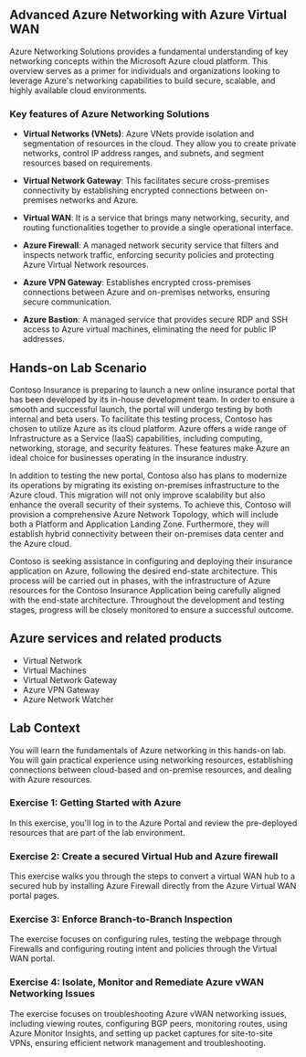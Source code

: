 ## Advanced Azure Networking with Azure Virtual WAN

Azure Networking Solutions provides a fundamental understanding of key networking concepts within the Microsoft Azure cloud platform. This overview serves as a primer for individuals and organizations looking to leverage Azure's networking capabilities to build secure, scalable, and highly available cloud environments.

### Key features of Azure Networking Solutions

  - **Virtual Networks (VNets)**: Azure VNets provide isolation and segmentation of resources in the cloud. They allow you to create private networks, control IP address ranges, and subnets, and segment resources based on requirements.

  - **Virtual Network Gateway**: This facilitates secure cross-premises connectivity by establishing encrypted connections between on-premises networks and Azure.

  - **Virtual WAN**: It is a service that brings many networking, security, and routing functionalities together to provide a single operational interface.

  - **Azure Firewall**: A managed network security service that filters and inspects network traffic, enforcing security policies and protecting Azure Virtual Network resources.

  - **Azure VPN Gateway**: Establishes encrypted cross-premises connections between Azure and on-premises networks, ensuring secure communication.

  - **Azure Bastion**: A managed service that provides secure RDP and SSH access to Azure virtual machines, eliminating the need for public IP addresses.


## Hands-on Lab Scenario

Contoso Insurance is preparing to launch a new online insurance portal that has been developed by its in-house development team. In order to ensure a smooth and successful launch, the portal will undergo testing by both internal and beta users. To facilitate this testing process, Contoso has chosen to utilize Azure as its cloud platform. Azure offers a wide range of Infrastructure as a Service (IaaS) capabilities, including computing, networking, storage, and security features. These features make Azure an ideal choice for businesses operating in the insurance industry.

In addition to testing the new portal, Contoso also has plans to modernize its operations by migrating its existing on-premises infrastructure to the Azure cloud. This migration will not only improve scalability but also enhance the overall security of their systems. To achieve this, Contoso will provision a comprehensive Azure Network Topology, which will include both a Platform and Application Landing Zone. Furthermore, they will establish hybrid connectivity between their on-premises data center and the Azure cloud.

Contoso is seeking assistance in configuring and deploying their insurance application on Azure, following the desired end-state architecture. This process will be carried out in phases, with the infrastructure of Azure resources for the Contoso Insurance Application being carefully aligned with the end-state architecture. Throughout the development and testing stages, progress will be closely monitored to ensure a successful outcome.

## Azure services and related products

  - Virtual Network
  - Virtual Machines
  - Virtual Network Gateway
  - Azure VPN Gateway
  - Azure Network Watcher

## Lab Context

You will learn the fundamentals of Azure networking in this hands-on lab. You will gain practical experience using networking resources, establishing connections between cloud-based and on-premise resources, and dealing with Azure resources.

### Exercise 1: Getting Started with Azure

In this exercise, you'll log in to the Azure Portal and review the pre-deployed resources that are part of the lab environment. 

### Exercise 2: Create a secured Virtual Hub and Azure firewall

This exercise walks you through the steps to convert a virtual WAN hub to a secured hub by installing Azure Firewall directly from the Azure Virtual WAN portal pages.

### Exercise 3: Enforce Branch-to-Branch Inspection

The exercise focuses on configuring rules, testing the webpage through Firewalls and configuring routing intent and policies through the Virtual WAN portal.

### Exercise 4: Isolate, Monitor and Remediate Azure vWAN Networking Issues

The exercise focuses on troubleshooting Azure vWAN networking issues, including viewing routes, configuring BGP peers, monitoring routes, using Azure Monitor Insights, and setting up packet captures for site-to-site VPNs, ensuring efficient network management and troubleshooting.


